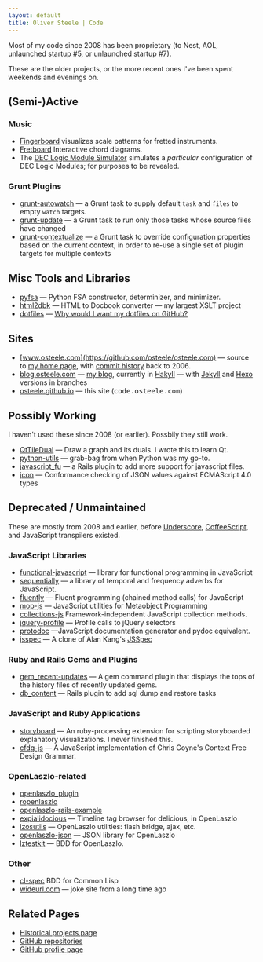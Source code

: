 ```yaml
---
layout: default
title: Oliver Steele | Code
---
```


Most of my code since 2008 has been proprietary (to Nest, AOL, unlaunched startup #5, or unlaunched startup #7).

These are the older projects, or the more recent ones I've been spent weekends and evenings on.

## (Semi-)Active

### Music

*   [Fingerboard](/fingerboard) visualizes scale patterns for fretted instruments.
*   [Fretboard](/fretboard) Interactive chord diagrams.
*   The [DEC Logic Module Simulator](/ffmachine) simulates a _particular_ configuration of DEC Logic Modules; for purposes to be revealed.

### Grunt Plugins

*   [grunt-autowatch](https://github.com/osteele/grunt-autowatch) — a Grunt task to supply default `task` and `files` to empty `watch` targets.
*   [grunt-update](https://github.com/osteele/grunt-update) — a Grunt task to run only those tasks whose source files have changed
*   [grunt-contextualize](https://github.com/osteele/grunt-contextualize) — a Grunt task to override configuration properties based on the current context, in order to re-use a single set of plugin targets for multiple contexts

## Misc Tools and Libraries

*   [pyfsa](https://github.com/osteele/pyfsa) — Python FSA constructor, determinizer, and minimizer.
*   [html2dbk](https://github.com/osteele/html2dbk) — HTML to Docbook converter — my largest XSLT project
*   [dotfiles](https://github.com/osteele/dotfiles) — [Why would I want my dotfiles on GitHub?](http://dotfiles.github.io)

## Sites

*   [www.osteele.com](https://github.com/osteele/osteele.com) — source to [my home page](http://www.osteele.com), with [commit history](https://github.com/osteele/osteele.com/commits/master) back to 2006.
*   [blog.osteele.com](https://github.com/osteele/blog.osteele.com) — [my blog](blog.osteele.com), currently in [Hakyll](http://jaspervdj.be/hakyll/) — with [Jekyll](http://jekyllrb.com) and [Hexo](http://zespia.tw/hexo/) versions in branches
*   [osteele.github.io](https://github.com/osteele/osteele.github.io) — this site (<tt>code.osteele.com</tt>)

## Possibly Working

I haven't used these since 2008 (or earlier). Possbily they still work.

*   [QtTileDual](https://github.com/osteele/QtTileDual) — Draw a graph and its duals. I wrote this to learn Qt.
*   [python-utils](https://github.com/osteele/python-utils) — grab-bag from when Python was my go-to.
*   [javascript_fu](https://github.com/osteele/javascript_fu) — a Rails plugin to add more support for javascript files.
*   [jcon](https://github.com/osteele/jcon) — Conformance checking of JSON values against ECMAScript 4.0 types

## Deprecated / Unmaintained

These are mostly from 2008 and earlier, before [Underscore](http://underscorejs.org), [CoffeeScript](http://coffeescript.org), and JavaScript transpilers existed.

### JavaScript Libraries

*   [functional-javascript](https://github.com/osteele/functional-javascript) — library for functional programming in JavaScript
*   [sequentially](https://github.com/osteele/sequentially) — a library of temporal and frequency adverbs for JavaScript.
*   [fluently](https://github.com/osteele/fluently) — Fluent programming (chained method calls) for JavaScript
*   [mop-js](https://github.com/osteele/mop-js) — JavaScript utilities for Metaobject Programming
*   [collections-js](https://github.com/osteele/collections-js) Framework-independent JavaScript collection methods.
*   [jquery-profile](https://github.com/osteele/jquery-profile) — Profile calls to jQuery selectors
*   [protodoc](https://github.com/osteele/protodoc) —JavaScript documentation generator and pydoc equivalent.
*   [jsspec](https://github.com/osteele/jsspec) — A clone of Alan Kang's [JSSpec](http://code.google.com/p/jsspec/)

### Ruby and Rails Gems and Plugins

*   [gem_recent-updates](https://github.com/osteele/gem_recent-updates) — A gem command plugin that displays the tops of the history files of recently updated gems.
*   [db_content](https://github.com/osteele/db_content) — Rails plugin to add sql dump and restore tasks

### JavaScript and Ruby Applications

*   [storyboard](https://github.com/osteele/storyboard) — An ruby-processing extension for scripting storyboarded explanatory visualizations. I never finished this.
*   [cfdg-js](https://github.com/osteele/cfdg-js) — A JavaScript implementation of Chris Coyne's Context Free Design Grammar.

### OpenLaszlo-related

*   [openlaszlo_plugin](https://github.com/osteele/openlaszlo_plugin)
*   [ropenlaszlo](https://github.com/osteele/ropenlaszlo)
*   [openlaszlo-rails-example](https://github.com/osteele/openlaszlo-rails-example)
*   [expialidocious](https://github.com/osteele/expialidocious) — Timeline tag browser for delicious, in OpenLaszlo
*   [lzosutils](https://github.com/osteele/lzosutils) — OpenLaszlo utilities: flash bridge, ajax, etc.
*   [openlaszlo-json](https://github.com/osteele/openlaszlo-json) — JSON library for OpenLaszlo
*   [lztestkit](https://github.com/osteele/lztestkit) — BDD for OpenLaszlo.

### Other

*   [cl-spec](https://github.com/osteele/cl-spec) BDD for Common Lisp
*   [wideurl.com](https://github.com/osteele/wideurl.com) — joke site from a long time ago

## Related Pages

*   [Historical projects page](http://www.osteele.com/sources)
*   [GitHub repositories](https://github.com/osteele?tab=repositories)
*   [GitHub profile page](https://github.com/osteele)
